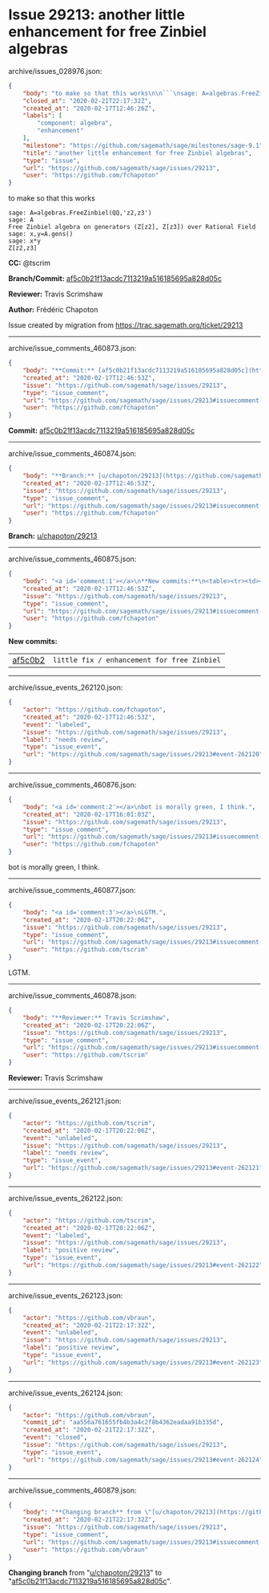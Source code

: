 # Issue 29213: another little enhancement for free Zinbiel algebras

archive/issues_028976.json:
```json
{
    "body": "to make so that this works\n\n```\nsage: A=algebras.FreeZinbiel(QQ,'z2,z3')\nsage: A\nFree Zinbiel algebra on generators (Z[z2], Z[z3]) over Rational Field\nsage: x,y=A.gens()\nsage: x*y\nZ[z2,z3]\n```\n\n**CC:**  @tscrim\n\n**Branch/Commit:** [af5c0b21f13acdc7113219a516185695a828d05c](https://github.com/sagemath/sagetrac-mirror/commit/af5c0b21f13acdc7113219a516185695a828d05c)\n\n**Reviewer:** Travis Scrimshaw\n\n**Author:** Fr\u00e9d\u00e9ric Chapoton\n\nIssue created by migration from https://trac.sagemath.org/ticket/29213\n\n",
    "closed_at": "2020-02-21T22:17:32Z",
    "created_at": "2020-02-17T12:46:26Z",
    "labels": [
        "component: algebra",
        "enhancement"
    ],
    "milestone": "https://github.com/sagemath/sage/milestones/sage-9.1",
    "title": "another little enhancement for free Zinbiel algebras",
    "type": "issue",
    "url": "https://github.com/sagemath/sage/issues/29213",
    "user": "https://github.com/fchapoton"
}
```
to make so that this works

```
sage: A=algebras.FreeZinbiel(QQ,'z2,z3')
sage: A
Free Zinbiel algebra on generators (Z[z2], Z[z3]) over Rational Field
sage: x,y=A.gens()
sage: x*y
Z[z2,z3]
```

**CC:**  @tscrim

**Branch/Commit:** [af5c0b21f13acdc7113219a516185695a828d05c](https://github.com/sagemath/sagetrac-mirror/commit/af5c0b21f13acdc7113219a516185695a828d05c)

**Reviewer:** Travis Scrimshaw

**Author:** Frédéric Chapoton

Issue created by migration from https://trac.sagemath.org/ticket/29213





---

archive/issue_comments_460873.json:
```json
{
    "body": "**Commit:** [af5c0b21f13acdc7113219a516185695a828d05c](https://github.com/sagemath/sagetrac-mirror/commit/af5c0b21f13acdc7113219a516185695a828d05c)",
    "created_at": "2020-02-17T12:46:53Z",
    "issue": "https://github.com/sagemath/sage/issues/29213",
    "type": "issue_comment",
    "url": "https://github.com/sagemath/sage/issues/29213#issuecomment-460873",
    "user": "https://github.com/fchapoton"
}
```

**Commit:** [af5c0b21f13acdc7113219a516185695a828d05c](https://github.com/sagemath/sagetrac-mirror/commit/af5c0b21f13acdc7113219a516185695a828d05c)



---

archive/issue_comments_460874.json:
```json
{
    "body": "**Branch:** [u/chapoton/29213](https://github.com/sagemath/sagetrac-mirror/tree/u/chapoton/29213)",
    "created_at": "2020-02-17T12:46:53Z",
    "issue": "https://github.com/sagemath/sage/issues/29213",
    "type": "issue_comment",
    "url": "https://github.com/sagemath/sage/issues/29213#issuecomment-460874",
    "user": "https://github.com/fchapoton"
}
```

**Branch:** [u/chapoton/29213](https://github.com/sagemath/sagetrac-mirror/tree/u/chapoton/29213)



---

archive/issue_comments_460875.json:
```json
{
    "body": "<a id='comment:1'></a>\n**New commits:**\n<table><tr><td><a href=\"https://github.com/sagemath/sagetrac-mirror/commit/af5c0b21f13acdc7113219a516185695a828d05c\">af5c0b2</a></td><td><code>little fix / enhancement for free Zinbiel</code></td></tr></table>\n",
    "created_at": "2020-02-17T12:46:53Z",
    "issue": "https://github.com/sagemath/sage/issues/29213",
    "type": "issue_comment",
    "url": "https://github.com/sagemath/sage/issues/29213#issuecomment-460875",
    "user": "https://github.com/fchapoton"
}
```

<a id='comment:1'></a>
**New commits:**
<table><tr><td><a href="https://github.com/sagemath/sagetrac-mirror/commit/af5c0b21f13acdc7113219a516185695a828d05c">af5c0b2</a></td><td><code>little fix / enhancement for free Zinbiel</code></td></tr></table>




---

archive/issue_events_262120.json:
```json
{
    "actor": "https://github.com/fchapoton",
    "created_at": "2020-02-17T12:46:53Z",
    "event": "labeled",
    "issue": "https://github.com/sagemath/sage/issues/29213",
    "label": "needs review",
    "type": "issue_event",
    "url": "https://github.com/sagemath/sage/issues/29213#event-262120"
}
```



---

archive/issue_comments_460876.json:
```json
{
    "body": "<a id='comment:2'></a>\nbot is morally green, I think.",
    "created_at": "2020-02-17T16:01:03Z",
    "issue": "https://github.com/sagemath/sage/issues/29213",
    "type": "issue_comment",
    "url": "https://github.com/sagemath/sage/issues/29213#issuecomment-460876",
    "user": "https://github.com/fchapoton"
}
```

<a id='comment:2'></a>
bot is morally green, I think.



---

archive/issue_comments_460877.json:
```json
{
    "body": "<a id='comment:3'></a>\nLGTM.",
    "created_at": "2020-02-17T20:22:06Z",
    "issue": "https://github.com/sagemath/sage/issues/29213",
    "type": "issue_comment",
    "url": "https://github.com/sagemath/sage/issues/29213#issuecomment-460877",
    "user": "https://github.com/tscrim"
}
```

<a id='comment:3'></a>
LGTM.



---

archive/issue_comments_460878.json:
```json
{
    "body": "**Reviewer:** Travis Scrimshaw",
    "created_at": "2020-02-17T20:22:06Z",
    "issue": "https://github.com/sagemath/sage/issues/29213",
    "type": "issue_comment",
    "url": "https://github.com/sagemath/sage/issues/29213#issuecomment-460878",
    "user": "https://github.com/tscrim"
}
```

**Reviewer:** Travis Scrimshaw



---

archive/issue_events_262121.json:
```json
{
    "actor": "https://github.com/tscrim",
    "created_at": "2020-02-17T20:22:06Z",
    "event": "unlabeled",
    "issue": "https://github.com/sagemath/sage/issues/29213",
    "label": "needs review",
    "type": "issue_event",
    "url": "https://github.com/sagemath/sage/issues/29213#event-262121"
}
```



---

archive/issue_events_262122.json:
```json
{
    "actor": "https://github.com/tscrim",
    "created_at": "2020-02-17T20:22:06Z",
    "event": "labeled",
    "issue": "https://github.com/sagemath/sage/issues/29213",
    "label": "positive review",
    "type": "issue_event",
    "url": "https://github.com/sagemath/sage/issues/29213#event-262122"
}
```



---

archive/issue_events_262123.json:
```json
{
    "actor": "https://github.com/vbraun",
    "created_at": "2020-02-21T22:17:32Z",
    "event": "unlabeled",
    "issue": "https://github.com/sagemath/sage/issues/29213",
    "label": "positive review",
    "type": "issue_event",
    "url": "https://github.com/sagemath/sage/issues/29213#event-262123"
}
```



---

archive/issue_events_262124.json:
```json
{
    "actor": "https://github.com/vbraun",
    "commit_id": "aa556a761655fb4b3a4c2f8b4362eadaa91b335d",
    "created_at": "2020-02-21T22:17:32Z",
    "event": "closed",
    "issue": "https://github.com/sagemath/sage/issues/29213",
    "type": "issue_event",
    "url": "https://github.com/sagemath/sage/issues/29213#event-262124"
}
```



---

archive/issue_comments_460879.json:
```json
{
    "body": "**Changing branch** from \"[u/chapoton/29213](https://github.com/sagemath/sagetrac-mirror/tree/u/chapoton/29213)\" to \"[af5c0b21f13acdc7113219a516185695a828d05c](https://github.com/sagemath/sagetrac-mirror/commit/af5c0b21f13acdc7113219a516185695a828d05c)\".",
    "created_at": "2020-02-21T22:17:32Z",
    "issue": "https://github.com/sagemath/sage/issues/29213",
    "type": "issue_comment",
    "url": "https://github.com/sagemath/sage/issues/29213#issuecomment-460879",
    "user": "https://github.com/vbraun"
}
```

**Changing branch** from "[u/chapoton/29213](https://github.com/sagemath/sagetrac-mirror/tree/u/chapoton/29213)" to "[af5c0b21f13acdc7113219a516185695a828d05c](https://github.com/sagemath/sagetrac-mirror/commit/af5c0b21f13acdc7113219a516185695a828d05c)".
